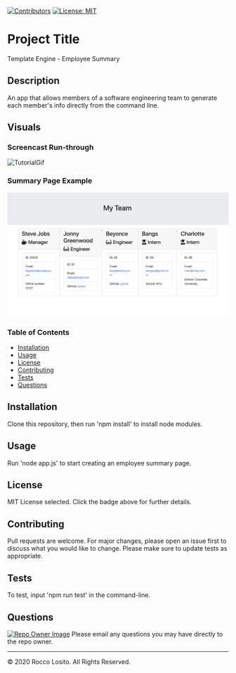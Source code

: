 [![Contributors](https://img.shields.io/github/contributors/roccolosito/employee-template-engine)](https://github.com/roccolosito/employee-template-engine/graphs/contributors)
[![License: MIT](https://img.shields.io/badge/License-MIT-yellow.svg)](https://opensource.org/licenses/MIT)

# Project Title 
Template Engine - Employee Summary

## Description
An app that allows members of a software engineering team to generate each member's info directly from the command line.

## Visuals

### Screencast Run-through

![TutorialGif](./Assets/team.gif)

### Summary Page Example

![Home](./Assets/home.png)

### Table of Contents
* [Installation](#Installation)
* [Usage](#Usage)
* [License](#License)
* [Contributing](#Contributing)
* [Tests](#Tests)
* [Questions](#Questions)

## Installation
Clone this repository, then run 'npm install' to install node modules. 

## Usage
Run 'node app.js' to start creating an employee summary page.

## License
MIT License selected. Click the badge above for further details.

## Contributing
Pull requests are welcome. For major changes, please open an issue first to discuss what you would like to change. Please make sure to update tests as appropriate.

## Tests
To test, input 'npm run test' in the command-line.

## Questions
[![Repo Owner Image](https://avatars.githubusercontent.com/roccolosito?s=100)](")
Please email any questions you may have directly to the repo owner.

- - -
© 2020 Rocco Losito. All Rights Reserved.
